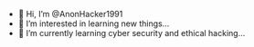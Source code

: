 - 👋 Hi, I’m @AnonHacker1991
- 👀 I’m interested in learning new things...
- 🌱 I’m currently learning cyber security and ethical hacking...

<!---
AnonHacker1991/AnonHacker1991 is a ✨ special ✨ repository because its `README.md` (this file) appears on your GitHub profile.
You can click the Preview link to take a look at your changes.
--->

